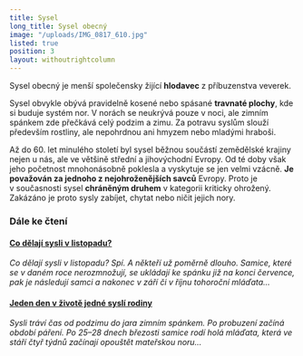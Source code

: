 ```yaml
---
title: Sysel
long_title: Sysel obecný
image: "/uploads/IMG_0817_610.jpg"
listed: true
position: 3
layout: withoutrightcolumn
---
```

Sysel obecný je menší společensky žijící **hlodavec** z příbuzenstva
veverek.

Sysel obvykle obývá pravidelně kosené nebo spásané **travnaté plochy**,
kde si buduje systém nor. V norách se neukrývá pouze v noci, ale zimním
spánkem zde přečkává celý podzim a zimu. Za potravu syslům slouží
především rostliny, ale nepohrdnou ani hmyzem nebo mladými hraboši.

Až do 60. let minulého století byl sysel běžnou součástí zemědělské
krajiny nejen u nás, ale ve většině střední a jihovýchodní Evropy. Od té
doby však jeho početnost mnohonásobně poklesla a vyskytuje se jen velmi
vzácně. **Je považován za jednoho z nejohroženějších savců**
Evropy. Proto je v současnosti sysel **chráněným druhem** v kategorii
kriticky ohrožený. Zakázáno je proto sysly zabíjet, chytat nebo ničit
jejich nory.

### Dále ke čtení

#### [Co dělají sysli v listopadu?](/news/co-delaji-sysli-v-listopadu)

*Co dělají sysli v listopadu? Spí. A někteří už poměrně dlouho. Samice,
které se v daném roce nerozmnožují, se ukládají ke spánku již na konci
července, pak je následují samci a nakonec v září či v říjnu tohoroční
mláďata…*

#### [Jeden den v životě jedné syslí rodiny](/news/letosni-mladata-uz-vylezla-z-nor)

*Sysli tráví čas od podzimu do jara zimním spánkem. Po probuzení začíná
období páření. Po 25–28 dnech březosti samice rodí holá mláďata, která
ve stáří čtyř týdnů začínají opouštět mateřskou noru…*
